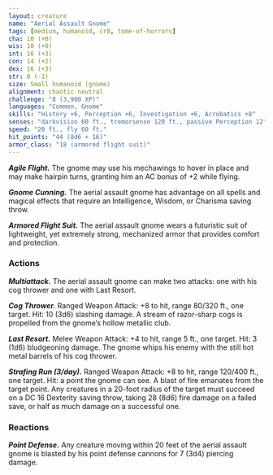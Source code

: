 ```yaml
---
layout: creature
name: "Aerial Assault Gnome"
tags: [medium, humanoid, cr8, tome-of-horrors]
cha: 10 (+0)
wis: 10 (+0)
int: 16 (+3)
con: 14 (+2)
dex: 16 (+3)
str: 8 (-1)
size: Small humanoid (gnome)
alignment: chaotic neutral
challenge: "8 (3,900 XP)"
languages: "Common, Gnome"
skills: "History +6, Perception +6, Investigation +6, Acrobatics +8"
senses: "darkvision 60 ft., tremorsense 120 ft., passive Perception 12"
speed: "20 ft., fly 60 ft."
hit_points: "44 (8d6 + 16)"
armor_class: "18 (armored flight suit)"
---
```


***Agile Flight.*** The gnome may use his mechawings to hover in place and may make hairpin turns, granting him an AC bonus of +2 while flying.

***Gnome Cunning.*** The aerial assault gnome has advantage on all spells and magical effects that require an Intelligence, Wisdom, or Charisma saving throw.

***Armored Flight Suit.*** The aerial assault gnome wears a futuristic suit of lightweight, yet extremely strong, mechanized armor that provides comfort and protection.

### Actions

***Multiattack.*** The aerial assault gnome can make two attacks: one with his cog thrower and one with Last Resort.

***Cog Thrower.*** Ranged Weapon Attack: +8 to hit, range 80/320 ft., one target. Hit: 10 (3d6) slashing damage. A stream of razor-sharp cogs is propelled from the gnome’s hollow metallic club.

***Last Resort.*** Melee Weapon Attack: +4 to hit, range 5 ft., one target.
Hit: 3 (1d6) bludgeoning damage. The gnome whips his enemy with the still hot metal barrels of his cog thrower.

***Strafing Run (3/day).*** Ranged Weapon Attack: +8 to hit, range 120/400 ft., one target. Hit: a point the gnome can see. A blast of fire emanates from the target point. Any creatures in a 20-foot radius of the target must succeed on a DC 16 Dexterity saving throw, taking 28 (8d6) fire damage
on a failed save, or half as much damage on a successful one.

### Reactions

***Point Defense.*** Any creature moving within 20 feet of the aerial assault gnome is blasted by his point defense cannons for 7 (3d4) piercing damage.
